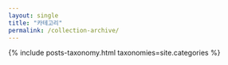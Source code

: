 ```yaml
---
layout: single
title: "카테고리"
permalink: /collection-archive/
---
```


{% include posts-taxonomy.html taxonomies=site.categories %}
